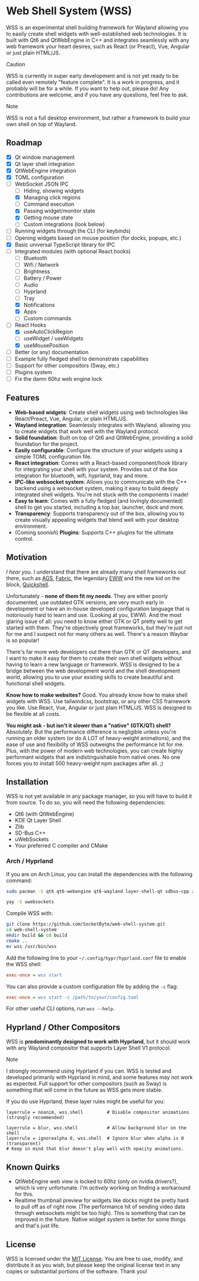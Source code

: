 # Web Shell System (WSS)

WSS is an experimental shell building framework for Wayland allowing you to easily create shell widgets with
well-established web
technologies. It is built with Qt6 and QtWebEngine in C++ and integrates seamlessly
with any web framework your heart
desires, such as React (or Preact), Vue, Angular or just plain HTML/JS.

> [!CAUTION]
> WSS is currently in super early development and is not yet ready to be called even remotely "feature complete". It is
> a work
> in
> progress, and it probably will be for a while.
> If you want to help out, please do! Any contributions are welcome, and if you have any questions, feel free to ask.

> [!NOTE]
> WSS is not a full desktop environment, but rather a framework to build your own shell on top of Wayland.

## Roadmap

- [x] Qt window management
- [x] Qt layer shell integration
- [x] QtWebEngine integration
- [x] TOML configuration
- [ ] WebSocket JSON IPC
    - [ ] Hiding, showing widgets
    - [x] Managing click regions
    - [ ] Command execution
    - [x] Passing widget/monitor state
    - [x] Getting mouse state
    - [ ] Custom integrations (look below)
- [ ] Running widgets through the CLI (for keybinds)
- [ ] Opening widgets based on mouse position (for docks, popups, etc.)
- [x] Basic universal TypeScript library for IPC
- [ ] Integrated modules (with optional React hooks)
    - [ ] Bluetooth
    - [ ] Wifi / Network
    - [ ] Brightness
    - [ ] Battery / Power
    - [ ] Audio
    - [ ] Hyprland
    - [ ] Tray
    - [x] Notifications
    - [x] Apps
    - [ ] Custom commands
- [ ] React Hooks
    - [x] useAutoClickRegion
    - [ ] useWidget / useWidgets
    - [x] useMousePosition
- [ ] Better (or any) documentation
- [ ] Example fully fledged shell to demonstrate capabilities
- [ ] Support for other compositors (Sway, etc.)
- [ ] Plugins system
- [ ] Fix the damn 60hz web engine lock

## Features

- **Web-based widgets**: Create shell widgets using web technologies like React/Preact, Vue, Angular, or plain HTML/JS.
- **Wayland integration**: Seamlessly integrates with Wayland, allowing you to create widgets that work well with the
  Wayland protocol.
- **Solid foundation**: Built on top of Qt6 and QtWebEngine, providing a solid foundation for the project.
- **Easily configurable**: Configure the structure of your widgets using a simple TOML configuration file.
- **React integration**: Comes with a React-based component/hook library for integrating your shell with your system.
  Provides out of the box integration for bluetooth, wifi, hyprland, tray and more.
- **IPC-like websocket system**: Allows you to communicate with the C++ backend using a websocket system, making it
  easy to build deeply integrated shell widgets. You're not stuck with the components I made!
- **Easy to learn**: Comes with a fully fledged (and lovingly documented) shell to get you started, including a top bar,
  launcher, dock and more.
- **Transparency**: Supports transparency out of the box, allowing you to create visually appealing widgets that blend
  well with your desktop environment.
- (Coming soon*ish*) **Plugins**: Supports C++ plugins for the ultimate control.

## Motivation

_I hear you._ I understand that there are already many shell frameworks out there, such
as [AGS](https://github.com/Aylur/ags), [Fabric](https://wiki.ffpy.org/), the
legendary [EWW](https://github.com/elkowar/eww) and the new kid on the block, [Quickshell](https://quickshell.org/).

Unfortunately - **none of them fit my needs**. They are either poorly documented, use outdated GTK versions, are very
much early in development or have an in-house developed configuration language that is notoriously hard to learn and
use. (Looking at you, EWW).
And the most glaring issue of all: you need to know either GTK or QT pretty well to get started with them. They're
objectively great frameworks, but they're just not for me and I suspect not for many others as well. There's a reason
Waybar is so popular!

There's far more web developers out there than GTK or QT developers, and I want to make it easy for them to create their
own shell widgets without having to learn a new language or framework. WSS is designed to be a bridge between the web
development world and the shell development world, allowing you to use your existing skills to create beautiful and
functional shell widgets.

**Know how to make websites?** Good. You already know how to make shell widgets with WSS. Use tailwindcss, bootstrap, or
any other CSS framework you like. Use React, Vue, Angular or just plain HTML/JS. WSS is designed to be flexible at all
costs.

**You might ask - but isn't it slower than a "native" (GTK/QT) shell?** Absolutely. But the performance difference is
negligible unless you're running an older system (or do A LOT of heavy-weight animations), and the ease of use and
flexibility of WSS outweighs the performance hit for me. Plus, with the power of modern web technologies, you can create
highly performant widgets that are indistinguishable from native ones. No one forces you to install 500 heavy-weight npm
packages after all. ;)

## Installation

WSS is not yet available in any package manager, so you will have to build it from source. To do so, you will need the
following dependencies:

- Qt6 (with QtWebEngine)
- KDE Qt Layer Shell
- Zlib
- SD-Bus C++
- uWebSockets
- Your preferred C compiler and CMake

### Arch / Hyprland

If you are on Arch Linux, you can install the dependencies with the following command:

```bash
sudo pacman -S qt6 qt6-webengine qt6-wayland layer-shell-qt sdbus-cpp zlib
```

```bash
yay -S uwebsockets
```

Compile WSS with:

```bash
git clone https://github.com/SocketByte/web-shell-system.git
cd web-shell-system
mkdir build && cd build
cmake ..
mv wss /usr/bin/wss
```

Add the following line to your `~/.config/hypr/hyprland.conf` file to enable the WSS shell:

```ini
exec-once = wss start
```

You can also provide a custom configuration file by adding the `-c` flag:

```ini
exec-once = wss start -c /path/to/your/config.toml
```

For other useful CLI options, run `wss --help`.

## Hyprland / Other Compositors

WSS is **predominantly designed to work with Hyprland**, but it should work with any Wayland compositor that supports
Layer Shell V1 protocol.

> [!NOTE]
> I strongly recommend using Hyprland if you can. WSS is tested and developed
> primarily with Hyprland in mind, and some features may not work as expected.
> Full support for other compositors (such as Sway) is something that will come in the future as WSS gets more
> stable.

If you do use Hyprland, these layer rules might be useful for you:

```
layerrule = noanim, wss.shell         # Disable compositor animations (strongly recommended)

layerrule = blur, wss.shell           # Allow background blur on the shell
layerrule = ignorealpha 0, wss.shell  # Ignore blur when alpha is 0 (transparent)
# Keep in mind that blur doesn't play well with opacity animations.
```

## Known Quirks

- QtWebEngine web view is locked to 60hz (only on nvidia drivers?), which is very unfortunate. I'm _actively_ working on
  finding a workaround for this.
- Realtime thumbnail preview for widgets like docks might be pretty hard to pull off as of right now. (The performance
  hit of sending video data through websockets might be too high). This is something that can be improved in the future.
  Native widget system is better for some things and that's just life.

## License

WSS is licensed under the [MIT License](LICENSE). You are free to use, modify, and distribute it as you wish, but please
keep the original license text in any copies or substantial portions of the software. Thank you!